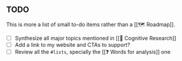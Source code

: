 ## TODO

This is more a list of small to-do items rather than a [[🗺 Roadmap]].

- [ ] Synthesize all major topics mentioned in [[📝 Cognitive Research]]
- [ ] Add a link to my website and CTAs to support?
- [ ] Review all the `#lists`, specially the [[❓ Words for analysis]] one
